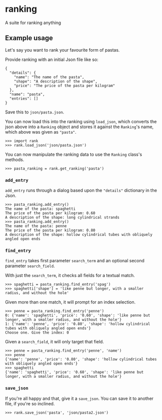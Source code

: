 # ranking
A suite for ranking anything

## Example usage

Let's say you want to rank your favourite form of pastas.

Provide ranking with an initial Json file like so:

    {
      "details": {
        "name": "The name of the pasta",
        "shape": "A description of the shape",
        "price": "The price of the pasta per kilogram"
      },
      "name": "pasta",
      "entries": []
    }
   
Save this to `json/pasta.json`.

You can now load this into the ranking using `load_json`,
which converts the json above into a `Ranking` object and stores it against the 
`Ranking`'s name, which above was given as `"pasta"`.

    >>> import rank
    >>> rank.load_json('json/pasta.json')

You can now manipulate the ranking data to use the `Ranking` class's methods.

    >>> pasta_ranking = rank.get_ranking('pasta')

### `add_entry`

`add_entry` runs through a dialog based upon the `"details"` dictionary in the Json.

    >>> pasta_ranking.add_entry()
    The name of the pasta: spaghetti
    The price of the pasta per kilogram: 0.60
    A description of the shape: long cylindrical strands
    >>> pasta_ranking.add_entry()
    The name of the pasta: penne
    The price of the pasta per kilogram: 0.80
    A description of the shape: hollow cylindrical tubes with obliquely angled open ends
    
### `find_entry`

`find_entry` takes first parameter `search_term` and an optional second parameter `search_field`.

With just the `search_term`, it checks all fields for a textual match.

    >>> spaghetti = pasta_ranking.find_entry('spag')
    >>> spaghetti['shape'] = 'like penne but longer, with a smaller radius, and without the hole'
    
Given more than one match, it will prompt for an index selection.

    >>> penne = pasta_ranking.find_entry('penne')
    0: {'name': 'spaghetti', 'price': '0.60', 'shape': 'like penne but longer, with a smaller radius, and without the hole'}
    1: {'name': 'penne', 'price': '0.80', 'shape': 'hollow cylindrical tubes with obliquely angled open ends'}
    Choose one. Give the index: 0
    
Given a `search_field`, it will only target that field.
    
    >>> penne = pasta_ranking.find_entry('penne', 'name')
    >>> penne
    {'name': 'penne', 'price': '0.80', 'shape': 'hollow cylindrical tubes with obliquely angled open ends'}
    >>> spaghetti
    {'name': 'spaghetti', 'price': '0.60', 'shape': 'like penne but longer, with a smaller radius, and without the hole'}
    
### `save_json`

If you're all happy and that, give it a `save_json`.
You can save it to another file, if you're so inclined.
    
    >>> rank.save_json('pasta', 'json/pasta2.json')
